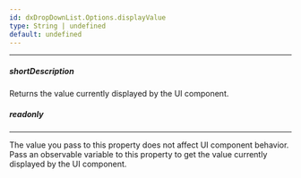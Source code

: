 ```yaml
---
id: dxDropDownList.Options.displayValue
type: String | undefined
default: undefined
---
```

---
##### shortDescription
Returns the value currently displayed by the UI component.

##### readonly

---
The value you pass to this property does not affect UI component behavior. Pass an observable variable to this property to get the value currently displayed by the UI component.